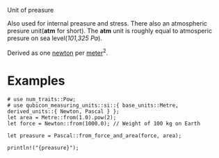Unit of preasure

Also used for internal preasure and stress.
There also an atmospheric presure unit(**atm** for short). The **atm**
unit is roughly equal to atmosperic presure on sea level(*101,325 Pa*).

Derived as one [newton](crate::si::derived_units::Newton) per [meter](crate::si::base_units::Metre)<sup>2</sup>.

# Examples
```
# use num_traits::Pow;
# use qubicon_measuring_units::si::{ base_units::Metre, derived_units::{ Newton, Pascal } };
let area = Metre::from(1.0).pow(2);
let force = Newton::from(1000.0); // Weight of 100 kg on Earth

let preasure = Pascal::from_force_and_area(force, area);

println!("{preasure}");
```